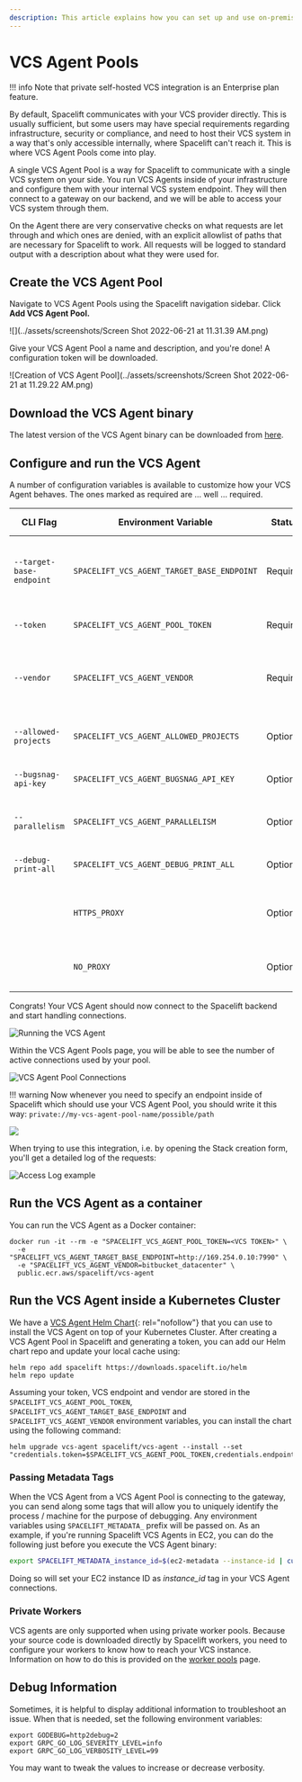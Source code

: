 ```yaml
---
description: This article explains how you can set up and use on-premise VCS Agent Pools.
---
```


# VCS Agent Pools

!!! info
    Note that private self-hosted VCS integration is an Enterprise plan feature.

By default, Spacelift communicates with your VCS provider directly. This is usually sufficient, but some users may have special requirements regarding infrastructure, security or compliance, and need to host their VCS system in a way that's only accessible internally, where Spacelift can't reach it. This is where VCS Agent Pools come into play.

A single VCS Agent Pool is a way for Spacelift to communicate with a single VCS system on your side. You run VCS Agents inside of your infrastructure and configure them with your internal VCS system endpoint. They will then connect to a gateway on our backend, and we will be able to access your VCS system through them.

On the Agent there are very conservative checks on what requests are let through and which ones are denied, with an explicit allowlist of paths that are necessary for Spacelift to work. All requests will be logged to standard output with a description about what they were used for.

## Create the VCS Agent Pool

Navigate to VCS Agent Pools using the Spacelift navigation sidebar. Click **Add VCS Agent Pool.**

![](../assets/screenshots/Screen Shot 2022-06-21 at 11.31.39 AM.png)

Give your VCS Agent Pool a name and description, and you're done! A configuration token will be downloaded.

![Creation of VCS Agent Pool](../assets/screenshots/Screen Shot 2022-06-21 at 11.29.22 AM.png)

## Download the VCS Agent binary

The latest version of the VCS Agent binary can be downloaded from [here](https://downloads.spacelift.io/spacelift-vcs-agent).

## Configure and run the VCS Agent

A number of configuration variables is available to customize how your VCS Agent behaves. The ones marked as required are … well … required.

| CLI Flag                 | Environment Variable                       | Status | Default Value | Description                                                                                                                          |
|--------------------------| ------------------------------------------ |------ |---------------|--------------------------------------------------------------------------------------------------------------------------------------|
| `--target-base-endpoint` | `SPACELIFT_VCS_AGENT_TARGET_BASE_ENDPOINT` | Required |               | The internal endpoint of your VCS system, including the protocol, as well as port, if applicable. (e.g., `http://169.254.0.10:7990`) |
| `--token`                | `SPACELIFT_VCS_AGENT_POOL_TOKEN`           | Required |               | The token you’ve received from Spacelift during VCS Agent Pool creation                                                              |
| `--vendor`               | `SPACELIFT_VCS_AGENT_VENDOR`               | Required |               | The vendor of your VCS system. Currently available options are `gitlab`, `bitbucket_datacenter` and `github_enterprise`              |
| `--allowed-projects`     | `SPACELIFT_VCS_AGENT_ALLOWED_PROJECTS` | Optional | `.*`          | Regexp matching allowed projects for API calls. Projects are in the form: 'group/repository'.                                        |
| `--bugsnag-api-key`      | `SPACELIFT_VCS_AGENT_BUGSNAG_API_KEY` | Optional |               | Override the Bugsnag API key used for error reporting.                                                                               |
| `--parallelism`          | `SPACELIFT_VCS_AGENT_PARALLELISM` | Optional | `4`           | Number of streams to create. Each stream can handle one request simultaneously.                                                      |
| `--debug-print-all`      | `SPACELIFT_VCS_AGENT_DEBUG_PRINT_ALL` | Optional | `false`       | Makes vcs-agent print out all the requests and responses.                                                                            |
|                          | `HTTPS_PROXY` | Optional |               | Hostname or IP address of the proxy server, including the protocol, as well as port, if applicable. (e.g., `http://10.10.1.1:8888`)  |
|                          | `NO_PROXY` | Optional |               | Comma-separated list of host names that shouldn't go through any proxy is set in.                                                    |

Congrats! Your VCS Agent should now connect to the Spacelift backend and start handling connections.

![Running the VCS Agent](<../assets/screenshots/image (51).png>)

Within the VCS Agent Pools page, you will be able to see the number of active connections used by your pool.

![VCS Agent Pool Connections](<../assets/screenshots/image (47).png>)

!!! warning
    Now whenever you need to specify an endpoint inside of Spacelift which should use your VCS Agent Pool, you should write it this way: `private://my-vcs-agent-pool-name/possible/path`

![](<../assets/screenshots/Screen Shot 2022-06-21 at 11.34.18 AM.png>)

When trying to use this integration, i.e. by opening the Stack creation form, you'll get a detailed log of the requests:

![Access Log example](<../assets/screenshots/image (50).png>)

## Run the VCS Agent as a container

You can run the VCS Agent as a Docker container:

```shell
docker run -it --rm -e "SPACELIFT_VCS_AGENT_POOL_TOKEN=<VCS TOKEN>" \
  -e "SPACELIFT_VCS_AGENT_TARGET_BASE_ENDPOINT=http://169.254.0.10:7990" \
  -e "SPACELIFT_VCS_AGENT_VENDOR=bitbucket_datacenter" \
  public.ecr.aws/spacelift/vcs-agent
```

## Run the VCS Agent inside a Kubernetes Cluster

We have a [VCS Agent Helm Chart](https://github.com/spacelift-io/spacelift-helm-charts){: rel="nofollow"} that you can use to install the VCS Agent on top of your Kubernetes Cluster. After creating a VCS Agent Pool in Spacelift and generating a token, you can add our Helm chart repo and update your local cache using:

```shell
helm repo add spacelift https://downloads.spacelift.io/helm
helm repo update
```

Assuming your token, VCS endpoint and vendor are stored in the `SPACELIFT_VCS_AGENT_POOL_TOKEN`, `SPACELIFT_VCS_AGENT_TARGET_BASE_ENDPOINT` and `SPACELIFT_VCS_AGENT_VENDOR` environment
variables, you can install the chart using the following command:

```shell
helm upgrade vcs-agent spacelift/vcs-agent --install --set "credentials.token=$SPACELIFT_VCS_AGENT_POOL_TOKEN,credentials.endpoint=$SPACELIFT_VCS_AGENT_TARGET_BASE_ENDPOINT,credentials.vendor=$SPACELIFT_VCS_AGENT_VENDOR"
```

### Passing Metadata Tags

When the VCS Agent from a VCS Agent Pool is connecting to the gateway, you can send along some tags that will allow you to uniquely identify the process / machine for the purpose of debugging. Any environment variables using `SPACELIFT_METADATA_` prefix will be passed on. As an example, if you're running Spacelift VCS Agents in EC2, you can do the following just before you execute the VCS Agent binary:

```bash
export SPACELIFT_METADATA_instance_id=$(ec2-metadata --instance-id | cut -d ' ' -f2)
```

Doing so will set your EC2 instance ID as _instance_id_ tag in your VCS Agent connections.

### Private Workers

VCS agents are only supported when using private worker pools. Because your source code is downloaded directly by Spacelift workers, you need to configure your workers to know how to reach your VCS instance. Information on how to do this is provided on the [worker pools](worker-pools.md#vcs-agents) page.

## Debug Information

Sometimes, it is helpful to display additional information to troubleshoot an issue. When that is needed, set the following environment variables:

```shell
export GODEBUG=http2debug=2
export GRPC_GO_LOG_SEVERITY_LEVEL=info
export GRPC_GO_LOG_VERBOSITY_LEVEL=99
```

You may want to tweak the values to increase or decrease verbosity.
